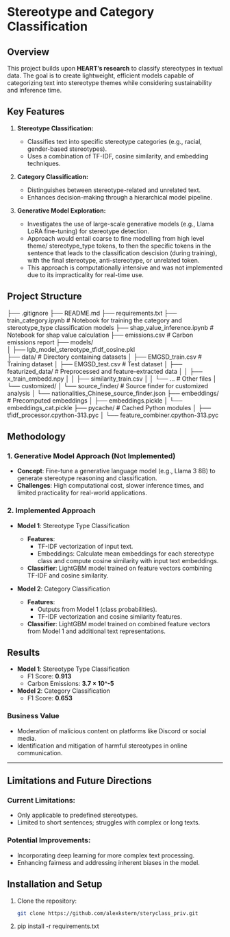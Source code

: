 # Stereotype and Category Classification

## Overview

This project builds upon **HEART’s research** to classify stereotypes in textual data. The goal is to create lightweight, efficient models capable of categorizing text into stereotype themes while considering sustainability and inference time. 

## Key Features

1. **Stereotype Classification:**
   - Classifies text into specific stereotype categories (e.g., racial, gender-based stereotypes).
   - Uses a combination of TF-IDF, cosine similarity, and embedding techniques.

2. **Category Classification:**
   - Distinguishes between stereotype-related and unrelated text.
   - Enhances decision-making through a hierarchical model pipeline.

3. **Generative Model Exploration:**
   - Investigates the use of large-scale generative models (e.g., Llama LoRA fine-tuning) for stereotype detection.
   - Approach would entail coarse to fine modelling from high level theme/ stereotype_type tokens, to then the specific tokens in the sentence that leads to the classification descision (during training), with the final stereotype, anti-stereotype, or unrelated token.
   - This approach is computationally intensive and was not implemented due to its impracticality for real-time use.



## Project Structure


├── .gitignore
├── README.md
├── requirements.txt
├── train_category.ipynb        # Notebook for training the category and stereotype_type classification models
├── shap_value_inference.ipynb  # Notebook for shap value calculation
├── emissions.csv               # Carbon emissions report
├── models/                     
│   ├── lgb_model_stereotype_tfidf_cosine.pkl        
├── data/                       # Directory containing datasets
│   ├── EMGSD_train.csv         # Training dataset
│   ├── EMGSD_test.csv          # Test dataset
│   ├── featurized_data/        # Preprocessed and feature-extracted data
│   │   ├── x_train_embedd.npy
│   │   ├── similarity_train.csv
│   │   └── ...                 # Other files
│   └── customized/
│       └── source_finder/      # Source finder for customized analysis
│           └── nationalities_Chinese_source_finder.json
├── embeddings/                 # Precomputed embeddings
│   ├── embeddings.pickle
│   └── embeddings_cat.pickle
├── pycache/                    # Cached Python modules
│   ├── tfidf_processor.cpython-313.pyc
│   └── feature_combiner.cpython-313.pyc


## Methodology

### 1. Generative Model Approach (Not Implemented)
- **Concept**: Fine-tune a generative language model (e.g., Llama 3 8B) to generate stereotype reasoning and classification.
- **Challenges**: High computational cost, slower inference times, and limited practicality for real-world applications.

### 2. Implemented Approach
- **Model 1**: Stereotype Type Classification
  - **Features**:
    - TF-IDF vectorization of input text.
    - Embeddings: Calculate mean embeddings for each stereotype class and compute cosine similarity with input text embeddings.
  - **Classifier**: LightGBM model trained on feature vectors combining TF-IDF and cosine similarity.

- **Model 2**: Category Classification
  - **Features**:
    - Outputs from Model 1 (class probabilities).
    - TF-IDF vectorization and cosine similarity features.
  - **Classifier**: LightGBM model trained on combined feature vectors from Model 1 and additional text representations.


## Results

- **Model 1**: Stereotype Type Classification
  - F1 Score: **0.913**
  - Carbon Emissions: **3.7 × 10^-5**
- **Model 2**: Category Classification
  - F1 Score: **0.653**

### Business Value
- Moderation of malicious content on platforms like Discord or social media.
- Identification and mitigation of harmful stereotypes in online communication.

---

## Limitations and Future Directions

### Current Limitations:
- Only applicable to predefined stereotypes.
- Limited to short sentences; struggles with complex or long texts.

### Potential Improvements:
- Incorporating deep learning for more complex text processing.
- Enhancing fairness and addressing inherent biases in the model.


## Installation and Setup

1. Clone the repository:
   ```bash
   git clone https://github.com/alexkstern/steryclass_priv.git

2. pip install -r requirements.txt




